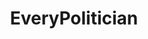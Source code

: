 ---
schema: default
title: EveryPolitician
description: Dedicated to listing every politician in the world in a structured way.
logo: '/img/orgs/ep.png'
---